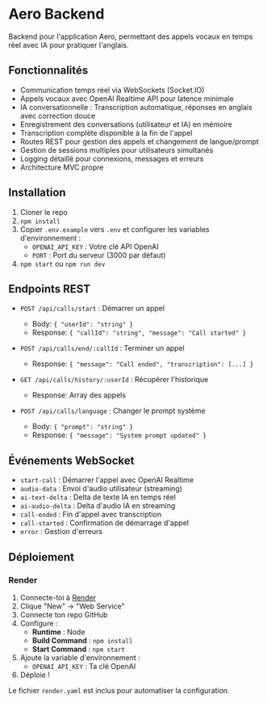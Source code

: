# Aero Backend

Backend pour l'application Aero, permettant des appels vocaux en temps réel avec IA pour pratiquer l'anglais.

## Fonctionnalités

- Communication temps réel via WebSockets (Socket.IO)
- Appels vocaux avec OpenAI Realtime API pour latence minimale
- IA conversationnelle : Transcription automatique, réponses en anglais avec correction douce
- Enregistrement des conversations (utilisateur et IA) en mémoire
- Transcription complète disponible à la fin de l'appel
- Routes REST pour gestion des appels et changement de langue/prompt
- Gestion de sessions multiples pour utilisateurs simultanés
- Logging détaillé pour connexions, messages et erreurs
- Architecture MVC propre

## Installation

1. Cloner le repo
2. `npm install`
3. Copier `.env.example` vers `.env` et configurer les variables d'environnement :
   - `OPENAI_API_KEY` : Votre clé API OpenAI
   - `PORT` : Port du serveur (3000 par défaut)
4. `npm start` ou `npm run dev`

## Endpoints REST

- `POST /api/calls/start` : Démarrer un appel
  - Body: `{ "userId": "string" }`
  - Response: `{ "callId": "string", "message": "Call started" }`

- `POST /api/calls/end/:callId` : Terminer un appel
  - Response: `{ "message": "Call ended", "transcription": [...] }`

- `GET /api/calls/history/:userId` : Récupérer l'historique
  - Response: Array des appels

- `POST /api/calls/language` : Changer le prompt système
  - Body: `{ "prompt": "string" }`
  - Response: `{ "message": "System prompt updated" }`

## Événements WebSocket

- `start-call` : Démarrer l'appel avec OpenAI Realtime
- `audio-data` : Envoi d'audio utilisateur (streaming)
- `ai-text-delta` : Delta de texte IA en temps réel
- `ai-audio-delta` : Delta d'audio IA en streaming
- `call-ended` : Fin d'appel avec transcription
- `call-started` : Confirmation de démarrage d'appel
- `error` : Gestion d'erreurs

## Déploiement

### Render
1. Connecte-toi à [Render](https://render.com)
2. Clique "New" → "Web Service"
3. Connecte ton repo GitHub
4. Configure :
   - **Runtime** : Node
   - **Build Command** : `npm install`
   - **Start Command** : `npm start`
5. Ajoute la variable d'environnement :
   - `OPENAI_API_KEY` : Ta clé OpenAI
6. Déploie !

Le fichier `render.yaml` est inclus pour automatiser la configuration.